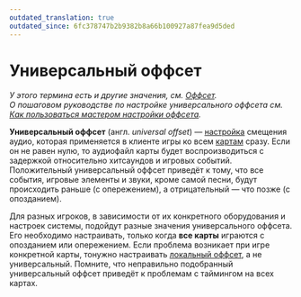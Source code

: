 ```yaml
---
outdated_translation: true
outdated_since: 6fc378747b2b9382b8a66b100927a87fea9d5ded
---
```


# Универсальный оффсет

*У этого термина есть и другие значения, см. [Оффсет](/wiki/Offset).*\
*О пошаговом руководстве по настройке универсального оффсета см. [Как пользоваться мастером настройки оффсета](/wiki/Guides/How_to_Use_the_Offset_Wizard).*

**Универсальный оффсет** (англ. *universal offset*) — [настройка](/wiki/Client/Options) смещения аудио, которая применяется в клиенте игры ко всем [картам](/wiki/Beatmap) сразу. Если он не равен нулю, то аудиофайл карты будет воспроизводиться с задержкой относительно хитсаундов и игровых событий. Положительный универсальный оффсет приведёт к тому, что все события, игровые элементы и звуки, кроме самой песни, будут происходить раньше (с опережением), а отрицательный — что позже (с опозданием).

Для разных игроков, в зависимости от их конкретного оборудования и настроек системы, подойдут разные значения универсального оффсета. Его необходимо настраивать, только когда **все карты** играются с опозданием или опережением. Если проблема возникает при игре конкретной карты, тонужно настраивать [локальный оффсет](/wiki/Offset/Local_offset), а не универсальный. Помните, что неправильно подобранный универсальный оффсет приведёт к проблемам с таймингом на всех картах.
